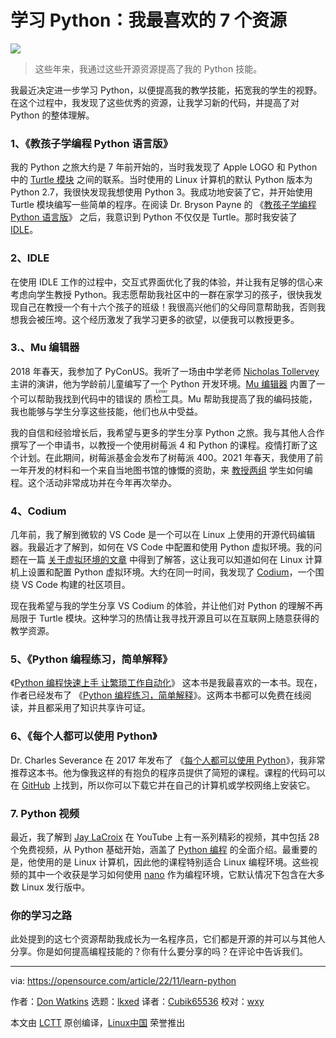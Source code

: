 [#]: subject: "Learn Python: 7 of my favorite resources"
[#]: via: "https://opensource.com/article/22/11/learn-python"
[#]: author: "Don Watkins https://opensource.com/users/don-watkins"
[#]: collector: "lkxed"
[#]: translator: "Cubik65536"
[#]: reviewer: "wxy"
[#]: publisher: "wxy"
[#]: url: "https://linux.cn/article-15267-1.html"

学习 Python：我最喜欢的 7 个资源
======

![](https://img.linux.net.cn/data/attachment/album/202211/19/105720mfgygbzyg3ccttce.jpg)

> 这些年来，我通过这些开源资源提高了我的 Python 技能。

我最近决定进一步学习 Python，以便提高我的教学技能，拓宽我的学生的视野。在这个过程中，我发现了这些优秀的资源，让我学习新的代码，并提高了对 Python 的整体理解。

### 1、《教孩子学编程 Python 语言版》

我的 Python 之旅大约是 7 年前开始的，当时我发现了 Apple LOGO 和 Python 中的 [Turtle 模块][1] 之间的联系。当时使用的 Linux 计算机的默认 Python 版本为 Python 2.7，我很快发现我想使用 Python 3。我成功地安装了它，并开始使用 Turtle 模块编写一些简单的程序。在阅读 Dr. Bryson Payne 的 《[教孩子学编程 Python 语言版][2]》 之后，我意识到 Python 不仅仅是 Turtle。那时我安装了 [IDLE][3]。

### 2、IDLE

在使用 IDLE 工作的过程中，交互式界面优化了我的体验，并让我有足够的信心来考虑向学生教授 Python。我志愿帮助我社区中的一群在家学习的孩子，很快我发现自己在教授一个有十六个孩子的班级！我很高兴他们的父母同意帮助我，否则我想我会被压垮。这个经历激发了我学习更多的欲望，以便我可以教授更多。

### 3.、Mu 编辑器

2018 年春天，我参加了 PyConUS。我听了一场由中学老师 [Nicholas Tollervey][4] 主讲的演讲，他为学龄前儿童编写了一个 Python 开发环境。[Mu 编辑器][5] 内置了一个可以帮助我找到代码中的错误的 <ruby>质检工具<rt>Linter</rt></ruby>。Mu 帮助我提高了我的编码技能，我也能够与学生分享这些技能，他们也从中受益。

我的自信和经验增长后，我希望与更多的学生分享 Python 之旅。我与其他人合作撰写了一个申请书，以教授一个使用树莓派 4 和 Python 的课程。疫情打断了这个计划。在此期间，树莓派基金会发布了树莓派 400。2021 年春天，我使用了前一年开发的材料和一个来自当地图书馆的慷慨的资助，来 [教授两组][6] 学生如何编程。这个活动非常成功并在今年再次举办。

### 4、Codium

几年前，我了解到微软的 VS Code 是一个可以在 Linux 上使用的开源代码编辑器。我最近才了解到，如何在 VS Code 中配置和使用 Python 虚拟环境。我的问题在一篇 [关于虚拟环境的文章][7] 中得到了解答，这让我可以知道如何在 Linux 计算机上设置和配置 Python 虚拟环境。大约在同一时间，我发现了 [Codium][8]，一个围绕 VS Code 构建的社区项目。

现在我希望与我的学生分享 VS Codium 的体验，并让他们对 Python 的理解不再局限于 Turtle 模块。这种学习的热情让我寻找开源且可以在互联网上随意获得的教学资源。

### 5、《Python 编程练习，简单解释》

《[Python 编程快速上手 让繁琐工作自动化][9]》 这本书是我最喜欢的一本书。现在，作者已经发布了 《[Python 编程练习，简单解释][10]》。这两本书都可以免费在线阅读，并且都采用了知识共享许可证。

### 6、《每个人都可以使用 Python》

Dr. Charles Severance 在 2017 年发布了 《[每个人都可以使用 Python][11]》，我非常推荐这本书。他为像我这样的有抱负的程序员提供了简短的课程。课程的代码可以在 [GitHub][12] 上找到，所以你可以下载它并在自己的计算机或学校网络上安装它。

### 7. Python 视频

最近，我了解到 [Jay LaCroix][13] 在 YouTube 上有一系列精彩的视频，其中包括 28 个免费视频，从 Python 基础开始，涵盖了 [Python 编程][14] 的全面介绍。最重要的是，他使用的是 Linux 计算机，因此他的课程特别适合 Linux 编程环境。这些视频的其中一个收获是学习如何使用 [nano][15] 作为编程环境，它默认情况下包含在大多数 Linux 发行版中。

### 你的学习之路

此处提到的这七个资源帮助我成长为一名程序员，它们都是开源的并可以与其他人分享。你是如何提高编程技能的？你有什么要分享的吗？在评论中告诉我们。

--------------------------------------------------------------------------------

via: https://opensource.com/article/22/11/learn-python

作者：[Don Watkins][a]
选题：[lkxed][b]
译者：[Cubik65536](https://github.com/Cubik65536)
校对：[wxy](https://github.com/wxy)

本文由 [LCTT](https://github.com/LCTT/TranslateProject) 原创编译，[Linux中国](https://linux.cn/) 荣誉推出

[a]: https://opensource.com/users/don-watkins
[b]: https://github.com/lkxed
[1]: https://opensource.com/article/21/9/logo-python-turtle
[2]: https://opensource.com/education/15/9/review-bryson-payne-teach-your-kids-code
[3]: https://docs.python.org/3/library/idle.html
[4]: https://us.pycon.org/2018/speaker/profile/194/
[5]: https://opensource.com/article/20/9/teach-python-mu
[6]: https://opensource.com/article/21/6/teach-python-raspberry-pi
[7]: https://opensource.com/article/20/10/venv-python
[8]: https://opensource.com/article/22/11/python-vs-code-codium
[9]: https://automatetheboringstuff.com/#toc
[10]: https://inventwithpython.com/pythongently/
[11]: https://www.py4e.com/lessons
[12]: https://github.com/csev/py4e
[13]: https://opensource.com/users/jlacroix
[14]: https://youtube.com/playlist?list=PLT98CRl2KxKGIazPd2nQEPbG7sQpT8LEj
[15]: https://opensource.com/article/20/12/gnu-nano
